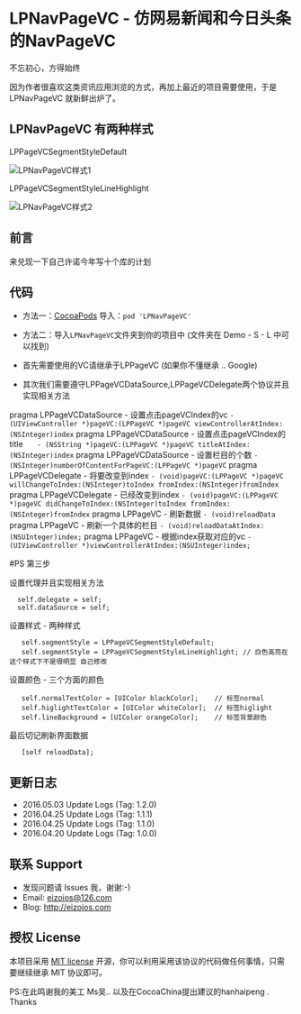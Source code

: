 # LPNavPageVC - 仿网易新闻和今日头条的NavPageVC

不忘初心，方得始终 

因为作者很喜欢这类资讯应用浏览的方式，再加上最近的项目需要使用，于是 LPNavPageVC 就新鲜出炉了。

## LPNavPageVC 有两种样式 

LPPageVCSegmentStyleDefault

![LPNavPageVC样式1](https://github.com/EizoiOS/LPNavPageVCTest/blob/master/LPNavPageVCStyleDefault.gif)

LPPageVCSegmentStyleLineHighlight

![LPNavPageVC样式2](https://github.com/EizoiOS/LPNavPageVCTest/blob/master/LPNavPageVCStyleLineHighlight.gif)


## 前言 

来兑现一下自己许诺今年写十个库的计划 


## 代码 

- 方法一：[CocoaPods](https://cocoapods.org/) 导入：`pod 'LPNavPageVC'`

- 方法二：导入`LPNavPageVC`文件夹到你的项目中 (文件夹在 Demo - S - L 中可以找到)

* 首先需要使用的VC请继承于LPPageVC (如果你不懂继承 .. Google)

* 其次我们需要遵守LPPageVCDataSource,LPPageVCDelegate两个协议并且实现相关方法

pragma LPPageVCDataSource - 设置点击pageVCIndex的vc
    ```
    - (UIViewController *)pageVC:(LPPageVC *)pageVC viewControllerAtIndex:(NSInteger)index
    ```
pragma LPPageVCDataSource - 设置点击pageVCIndex的title
    ```   
    - (NSString *)pageVC:(LPPageVC *)pageVC titleAtIndex:(NSInteger)index
    ```
pragma LPPageVCDataSource - 设置栏目的个数
    ```
    - (NSInteger)numberOfContentForPageVC:(LPPageVC *)pageVC
    ```
pragma LPPageVCDelegate - 将要改变到index
    ```
    - (void)pageVC:(LPPageVC *)pageVC willChangeToIndex:(NSInteger)toIndex fromIndex:(NSInteger)fromIndex
    ```
pragma LPPageVCDelegate - 已经改变到index
    ```
    - (void)pageVC:(LPPageVC *)pageVC didChangeToIndex:(NSInteger)toIndex fromIndex:(NSInteger)fromIndex
    ```
pragma LPPageVC - 刷新数据
    ```
    - (void)reloadData
    ```
pragma LPPageVC - 刷新一个具体的栏目
    ```
    - (void)reloadDataAtIndex:(NSUInteger)index;
    ```
pragma LPPageVC - 根据index获取对应的vc
    ```
    - (UIViewController *)viewControllerAtIndex:(NSUInteger)index;
    ```

#PS 第三步

设置代理并且实现相关方法
```  
  self.delegate = self;
  self.dataSource = self;
```

设置样式 - 两种样式 
```
   self.segmentStyle = LPPageVCSegmentStyleDefault;
   self.segmentStyle = LPPageVCSegmentStyleLineHighlight; // 白色高亮在这个样式下不是很明显 自己修改
```

设置颜色 - 三个方面的颜色
```
   self.normalTextColor = [UIColor blackColor];    // 标签normal
   self.higlightTextColor = [UIColor whiteColor];  // 标签higlight
   self.lineBackground = [UIColor orangeColor];    // 标签背景颜色
```

最后切记刷新界面数据
```
   [self reloadData];
```
    

## 更新日志
* 2016.05.03 Update Logs (Tag: 1.2.0) 
* 2016.04.25 Update Logs (Tag: 1.1.1) 
* 2016.04.25 Update Logs (Tag: 1.1.0)
* 2016.04.20 Update Logs (Tag: 1.0.0)

## 联系 Support

* 发现问题请 Issues 我，谢谢:-)
* Email: eizoios@126.com
* Blog: http://eizoios.com

## 授权 License

本项目采用 [MIT license](http://opensource.org/licenses/MIT) 开源，你可以利用采用该协议的代码做任何事情，只需要继续继承 MIT 协议即可。

PS:在此鸣谢我的美工 Ms吴.. 以及在CocoaChina提出建议的hanhaipeng . Thanks
